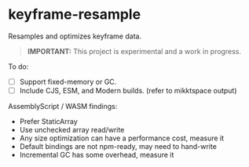 # keyframe-resample

Resamples and optimizes keyframe data.

> **IMPORTANT:** This project is experimental and a work in progress.

To do:

- [ ] Support fixed-memory or GC.
- [ ] Include CJS, ESM, and Modern builds. (refer to mikktspace output)

AssemblyScript / WASM findings:

- Prefer StaticArray
- Use unchecked array read/write
- Any size optimization can have a performance cost, measure it
- Default bindings are not npm-ready, may need to hand-write
- Incremental GC has some overhead, measure it
